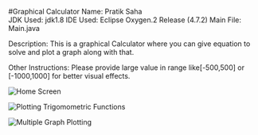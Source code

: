 #Graphical Calculator
Name: Pratik Saha	
JDK Used:	jdk1.8
IDE Used:	Eclipse Oxygen.2 Release (4.7.2)
Main File: 	Main.java

Description: This is a graphical Calculator where you can give equation to solve and plot a graph along with that. 

Other Instructions:
Please provide large value in range like[-500,500] or [-1000,1000] for better visual effects.

![Home Screen](https://github.com/pratiksaha37/Graphical-Calculator/blob/master/Home.JPG "Home Screen")

![Plotting Trigomometric Functions](https://github.com/pratiksaha37/Graphical-Calculator/blob/master/Plotting%20Trigonometric%20Function.JPG "Plotting Trigomometric Functions")

![Multiple Graph Plotting](https://github.com/pratiksaha37/Graphical-Calculator/blob/master/Plotting%20Multiple%20Graph.JPG "Multiple Graph Plotting")
